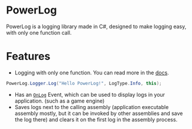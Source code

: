 # PowerLog

PowerLog is a logging library made in C#, designed to make logging easy, with only one function call.

# Features
* Logging with only one function. You can read more in the [docs](docs.com).
```cs
PowerLog.Logger.Log("Hello PowerLog!", LogType.Info, this);
```

* Has an [`OnLog`](docs.com) Event, which can be used to display logs in your application. (such as a game engine)
* Saves logs next to the calling assembly (application executable assembly mostly, but it can be invoked by other assemblies and save the log there) and clears it on the first log in the assembly process.
